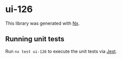 # ui-126

This library was generated with [Nx](https://nx.dev).

## Running unit tests

Run `nx test ui-126` to execute the unit tests via [Jest](https://jestjs.io).
